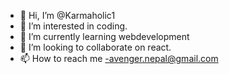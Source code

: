- 👋 Hi, I’m @Karmaholic1
- 👀 I’m interested in coding.
- 🌱 I’m currently learning webdevelopment
- 💞️ I’m looking to collaborate on react.
- 📫 How to reach me -avenger.nepal@gmail.com

<!---
Karmaholic1/Karmaholic1 is a ✨ special ✨ repository because its `README.md` (this file) appears on your GitHub profile.
You can click the Preview link to take a look at your changes.
--->
